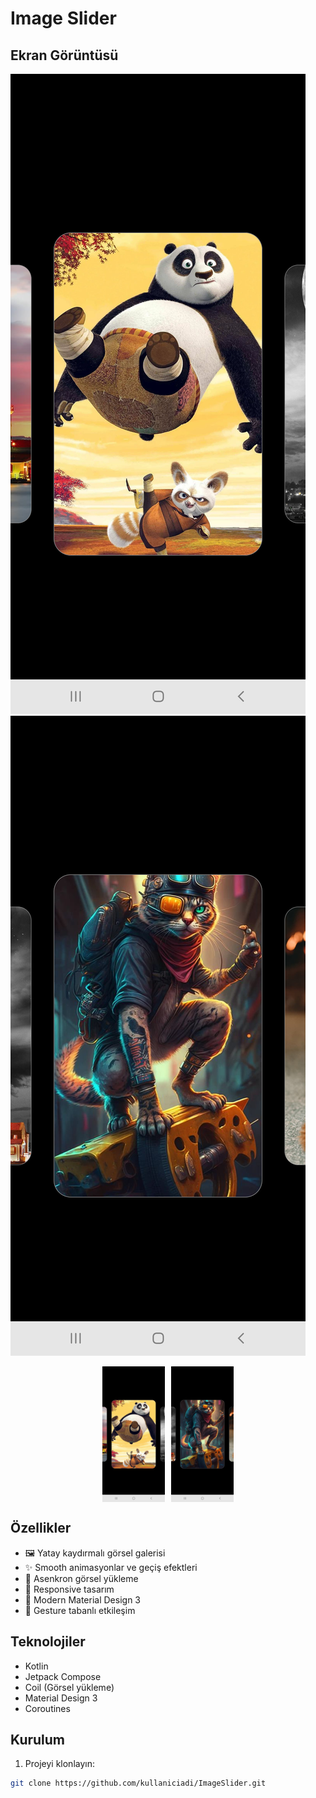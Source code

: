 # Image Slider

## Ekran Görüntüsü

![Image Slider Screenshot](screenshots/screenshot_1.png)
![Image Slider Screenshot](screenshots/screenshot_2.png)

<div style="display: flex; justify-content: center; gap: 10px;">
    <img src="screenshots/screenshot_1.png" width="100" alt="Image Slider Screenshot 1">
    <img src="screenshots/screenshot_2.png" width="100" alt="Image Slider Screenshot 2">
</div>

## Özellikler

- 🖼️ Yatay kaydırmalı görsel galerisi
- ✨ Smooth animasyonlar ve geçiş efektleri
- 🔄 Asenkron görsel yükleme
- 📱 Responsive tasarım
- 🎨 Modern Material Design 3
- 🎯 Gesture tabanlı etkileşim

## Teknolojiler

- Kotlin
- Jetpack Compose
- Coil (Görsel yükleme)
- Material Design 3
- Coroutines

## Kurulum

1. Projeyi klonlayın:
```bash
git clone https://github.com/kullaniciadi/ImageSlider.git
```